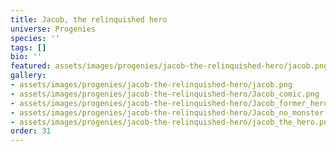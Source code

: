 ```yaml
---
title: Jacob, the relinquished hero
universe: Progenies
species: ''
tags: []
bio: ''
featured: assets/images/progenies/jacob-the-relinquished-hero/jacob.png
gallery:
- assets/images/progenies/jacob-the-relinquished-hero/jacob.png
- assets/images/progenies/jacob-the-relinquished-hero/Jacob_comic.png
- assets/images/progenies/jacob-the-relinquished-hero/Jacob_former_hero.png
- assets/images/progenies/jacob-the-relinquished-hero/Jacob_no_monster.png
- assets/images/progenies/jacob-the-relinquished-hero/jacob_the_hero.png
order: 31
---
```

